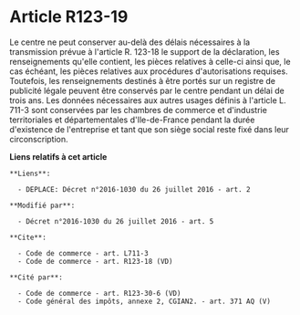 # Article R123-19

Le centre ne peut conserver au-delà des délais nécessaires à la transmission prévue à l'article R. 123-18 le support de la
déclaration, les renseignements qu'elle contient, les pièces relatives à celle-ci ainsi que, le cas échéant, les pièces
relatives aux procédures d'autorisations requises. Toutefois, les renseignements destinés à être portés sur un registre de
publicité légale peuvent être conservés par le centre pendant un délai de trois ans. Les données nécessaires aux autres
usages définis à l'article L. 711-3 sont conservées par les chambres de commerce et d'industrie territoriales et
départementales d'Ile-de-France pendant la durée d'existence de l'entreprise et tant que son siège social reste fixé dans
leur circonscription.

**Liens relatifs à cet article**

	**Liens**:

	  - DEPLACE: Décret n°2016-1030 du 26 juillet 2016 - art. 2

	**Modifié par**:

	  - Décret n°2016-1030 du 26 juillet 2016 - art. 5

	**Cite**:

	  - Code de commerce - art. L711-3
	  - Code de commerce - art. R123-18 (VD)

	**Cité par**:

	  - Code de commerce - art. R123-30-6 (VD)
	  - Code général des impôts, annexe 2, CGIAN2. - art. 371 AQ (V)

